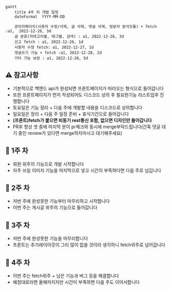```mermaid
gantt
    title 4주 차 개발 일정
    dateFormat  YYYY-MM-DD
    
    관리자페이지(사용자 수정/삭제, 글 삭제, 댓글 삭제, 방문자 분석모듈) + fetch           :a1,  2022-12-26, 3d
    글 분류(카테고리별, 태그별, 검색) : a1, 2022-12-26, 3d
    신고 fetch : a1, 2022-12-26, 1d
    사용자 수정 fetch: a1, 2022-12-27, 1d
    댓글쓰기 기능 + fetch :a1, 2022-12-28, 2d
    기타 기능 보완 : a1, 2022-12-26, 5d
```    


## ⚠️ 참고사항
- 기본적으로 백엔드 api가 완성되면 프론트페이지가 따라오는 형식으로 들어갑니다
- 또한 프론트페이지가 먼저 작성되어도 디스코드 상의 후 필요한기능 리스트업후 진행합니다
- 토요일은 기능 정리 + 다음 주에 개발할 내용을 디스코드로 상의합니다
- 일요일은 정리 + 다음 주 일정 준비 + 휴식기간으로 들어갑니다 
- **(프론트)fetch가 붙으면 비동기 rest통신 포함, 없으면 디자인만 들어갑니다**
- PR후 항상 셋 중에 마지막 분이 pr체크와 동시에 merge부탁드립니다(간혹 댓글 대기 중인 review가 있다면 merge하지마시고 대기해주세요)
## 📅 1주 차
- 회원 위주의 기능으로 개발 시작합니다
- 자주 쓰일 이미지 기능을 마지막으로 넣고 시간이 부족하다면 다음 주로 넘깁니다

## 📅 2주 차
- 저번 주에 완성못한 기능부터 마무리하고 시작합니다
- 이번 주는 게시글 위주의 기능으로 들어갑니다

## 📅 3주 차
- 저번 주에 완성못한 기능을 마무리합니다
- 프론트는 추가레이아웃이 그리 많이 없을 것이라 생각하니 fetch위주로 넘어갑니다

## 📅 4주 차
- 이번 주는 fetch위주 + 남은 기능과 버그 등을 해결합니다
- 예정대로라면 올해까지지만 시간이 부족하면 다음 주도 이어서합니다




